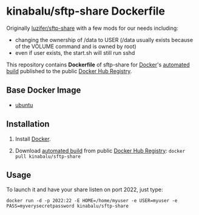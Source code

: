 # kinabalu/sftp-share Dockerfile

Originally [luzifer/sftp-share](https://github.com/luzifer/sftp-share) with a few mods for our needs including:

* changing the ownership of /data to USER (/data usually exists because of the VOLUME command and is owned by root)
* even if user exists, the start.sh will still run sshd

This repository contains **Dockerfile** of sftp-share for [Docker](https://www.docker.com/)'s [automated build](https://registry.hub.docker.com/u/kinabalu/sftp-share/) published to the public [Docker Hub Registry](https://registry.hub.docker.com/).

## Base Docker Image

- [ubuntu](https://registry.hub.docker.com/_/ubuntu/)

## Installation

1. Install [Docker](https://www.docker.com/).

2. Download [automated build](https://registry.hub.docker.com/u/kinabalu/sftp-share/) from public [Docker Hub Registry](https://registry.hub.docker.com/): `docker pull kinabalu/sftp-share`

## Usage

To launch it and have your share listen on port 2022, just type:

```
docker run -d -p 2022:22 -E HOME=/home/myuser -e USER=myuser -e PASS=myverysecretpassword kinabalu/sftp-share
```
